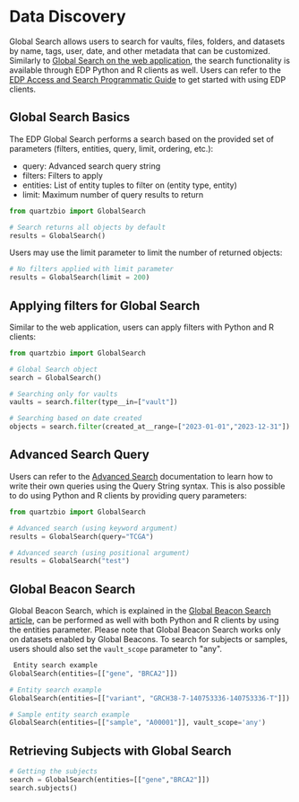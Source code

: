 # Data Discovery

Global Search allows users to search for vaults, files, folders, and datasets by name, tags, user, date, and other metadata that can be customized. Similarly to [Global Search on the web application](https://quartzbio.freshdesk.com/a/solutions/articles/73000597713), the search functionality is available through EDP Python and R clients as well. Users can refer to the [EDP Access and Search Programmatic Guide](https://quartzbio.freshdesk.com/en/support/solutions/articles/73000608178) to get started with using EDP clients.

## Global Search Basics

The EDP Global Search performs a search based on the provided set of parameters (filters, entities, query, limit, ordering, etc.):

-   query: Advanced search query string
-   filters: Filters to apply
-   entities: List of entity tuples to filter on (entity type, entity)
-   limit: Maximum number of query results to return

```Python
from quartzbio import GlobalSearch

# Search returns all objects by default
results = GlobalSearch()
```

Users may use the limit parameter to limit the number of returned objects:
```Python
# No filters applied with limit parameter
results = GlobalSearch(limit = 200)
```


## Applying filters for Global Search

Similar to the web application, users can apply filters with Python and R clients:

```Python
from quartzbio import GlobalSearch

# Global Search object
search = GlobalSearch()

# Searching only for vaults
vaults = search.filter(type__in=["vault"])

# Searching based on date created
objects = search.filter(created_at__range=["2023-01-01","2023-12-31"])
```

## Advanced Search Query  

Users can refer to the [Advanced Search](https://quartzbio.freshdesk.com/a/solutions/articles/73000603094) documentation to learn how to write their own queries using the Query String syntax. This is also possible to do using Python and R clients by providing query parameters:


```Python
from quartzbio import GlobalSearch

# Advanced search (using keyword argument)
results = GlobalSearch(query="TCGA")

# Advanced search (using positional argument)
results = GlobalSearch("test")
```

## Global Beacon Search  

Global Beacon Search, which is explained in the [Global Beacon Search article](https://quartzbio.github.io/quartzbio-python/metadata_and_global_beacons.html#global-beacons), can be performed as well with both Python and R clients by using the entities parameter. Please note that Global Beacon Search works only on datasets enabled by Global Beacons. To search for subjects or samples, users should also set the `vault_scope` parameter to "any".

```Python
 Entity search example
GlobalSearch(entities=[["gene", "BRCA2"]])

# Entity search example
GlobalSearch(entities=[["variant", "GRCH38-7-140753336-140753336-T"]])

# Sample entity search example
GlobalSearch(entities=[["sample", "A00001"]], vault_scope='any')
```

## Retrieving Subjects with Global Search 

```Python
# Getting the subjects
search = GlobalSearch(entities=[["gene","BRCA2"]])
search.subjects()
```
